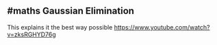 #maths 
Gaussian Elimination
---

This explains it the best way possible
https://www.youtube.com/watch?v=zksRGHYD76g


